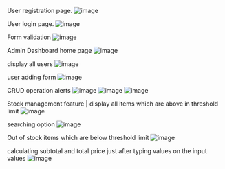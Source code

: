 User registration page.
![image](https://github.com/user-attachments/assets/759533f1-d8d4-48e2-a1cf-e8ab320566e0)

User login page.
![image](https://github.com/user-attachments/assets/268d822a-c26b-4072-8f4c-ec6aa1d3f80b)

Form validation 
![image](https://github.com/user-attachments/assets/f6b7dba8-538f-42a0-ab96-3b30253031c6)

Admin Dashboard home page
![image](https://github.com/user-attachments/assets/253bcfdf-2f84-4dee-ba48-0f0c2976a525)

display all users
![image](https://github.com/user-attachments/assets/18f69557-8a3d-4bdf-a6fc-31f3fb83f481)

user adding form 
![image](https://github.com/user-attachments/assets/41bcf66c-e90d-4581-8ac5-c43b90ed8328)

CRUD operation alerts
![image](https://github.com/user-attachments/assets/7cb6742d-9492-42ce-9ebd-ed51b7e073b4)
![image](https://github.com/user-attachments/assets/60b97623-9dce-4335-b93d-cc652304fd2e)
![image](https://github.com/user-attachments/assets/a6bde429-21af-42c7-ae21-5948ac865726)

Stock management feature | 
display all items which are above in threshold limit
![image](https://github.com/user-attachments/assets/a0f7a405-917b-473b-888e-aaf87ccd0c3c)

searching option
![image](https://github.com/user-attachments/assets/b507d48f-582f-4ae8-89b1-13853e8febfe)

Out of stock items which are below threshold limit
![image](https://github.com/user-attachments/assets/367af492-cc1f-41a6-8238-f445aa963ce5)

calculating subtotal and total price just after typing values on the input values
![image](https://github.com/user-attachments/assets/c15a5339-27e8-4842-96ef-5d9286d24524)

